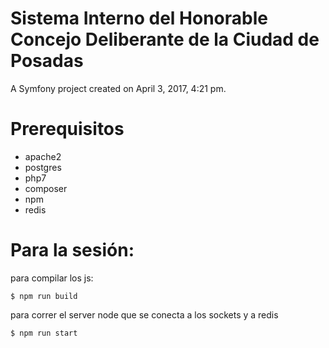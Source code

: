 Sistema Interno del Honorable Concejo Deliberante de la Ciudad de Posadas
===

A Symfony project created on April 3, 2017, 4:21 pm.

Prerequisitos
==

- apache2
- postgres
- php7
- composer
- npm
- redis

Para la sesión:
=

para compilar los js:

`$ npm run build`

para correr el server node que se conecta a los sockets y a redis

`$ npm run start`

